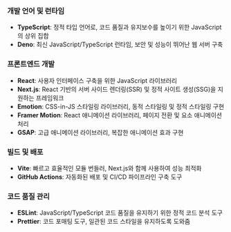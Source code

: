 ### **개발 언어 및 런타임**

- **TypeScript**: 정적 타입 언어로, 코드 품질과 유지보수를 높이기 위한 JavaScript의 상위 집합
- **Deno**: 최신 JavaScript/TypeScript 런타임, 보안 및 성능이 뛰어난 웹 서버 구축

### **프론트엔드 개발**

- **React**: 사용자 인터페이스 구축을 위한 JavaScript 라이브러리
- **Next.js**: React 기반의 서버 사이드 렌더링(SSR) 및 정적 사이트 생성(SSG)을 지원하는 프레임워크
- **Emotion**: CSS-in-JS 스타일링 라이브러리, 동적 스타일링 및 정적 스타일링 구현
- **Framer Motion**: React 애니메이션 라이브러리, 페이지 전환 및 요소 애니메이션 처리
- **GSAP**: 고급 애니메이션 라이브러리, 복잡한 애니메이션 효과 구현

### **빌드 및 배포**

- **Vite**: 빠르고 효율적인 모듈 번들러, Next.js와 함께 사용하여 성능 최적화
- **GitHub Actions**: 자동화된 배포 및 CI/CD 파이프라인 구축 도구

### **코드 품질 관리**

- **ESLint**: JavaScript/TypeScript 코드 품질을 유지하기 위한 정적 코드 분석 도구
- **Prettier**: 코드 포매팅 도구, 일관된 코드 스타일을 유지하도록 도와줌
